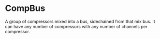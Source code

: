 CompBus
=======

A group of compressors mixed into a bus, sidechained from that mix bus. 
It can have any number of compressors with any number of channels per compressor.
